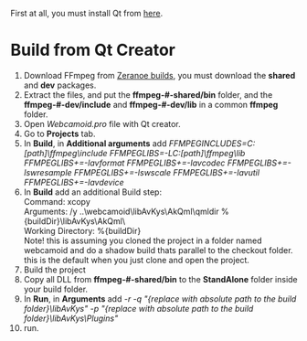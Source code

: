 First at all, you must install Qt from [here](http://qt-project.org/downloads).

Build from Qt Creator
=====================

1. Download FFmpeg from [Zeranoe builds](https://ffmpeg.zeranoe.com/builds/), you must download the **shared** and **dev** packages.
2. Extract the files, and put the **ffmpeg-#-shared/bin** folder, and the **ffmpeg-#-dev/include** and  **ffmpeg-#-dev/lib** in a common **ffmpeg** folder.
3. Open *Webcamoid.pro* file with Qt creator.
4. Go to **Projects** tab. 
5. In **Build**, in **Additional arguments** add *FFMPEGINCLUDES=C:\[path]\ffmpeg\include FFMPEGLIBS=-LC:\[path]\ffmpeg\lib FFMPEGLIBS+=-lavformat FFMPEGLIBS+=-lavcodec FFMPEGLIBS+=-lswresample FFMPEGLIBS+=-lswscale FFMPEGLIBS+=-lavutil FFMPEGLIBS+=-lavdevice*
6. In **Build** add an additional Build step:  
Command: xcopy  
Arguments: /y ..\webcamoid\libAvKys\AkQml\qmldir %{buildDir}\libAvKys\AkQml\  
Working Directory: %{buildDir}  
Note! this is assuming you cloned the project in a folder named webcamoid and do a shadow build thats parallel to the checkout folder. this is the default when you just clone and open the project.  
7. Build the project
8. Copy all DLL from **ffmpeg-#-shared/bin** to the **StandAlone** folder inside your build folder.
9. In **Run**, in **Arguments** add *-r -q "{replace with absolute path to the build folder}\libAvKys" -p "{replace with absolute path to the build folder}\libAvKys\Plugins"*
10. run.
